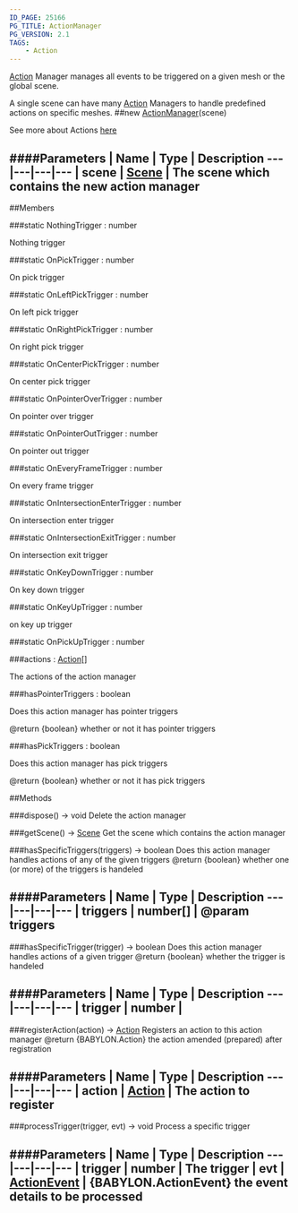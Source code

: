 ```yaml
---
ID_PAGE: 25166
PG_TITLE: ActionManager
PG_VERSION: 2.1
TAGS:
    - Action
---
```


 [Action](/classes/Action) Manager manages all events to be triggered on a given mesh or the global scene.

A single scene can have many [Action](/classes/Action) Managers to handle predefined actions on specific meshes.
##new [ActionManager](/classes/ActionManager)(scene)




See more about Actions [here](https://github.com/BabylonJS/Babylon.js/wiki/How-to-use-Actions)






####Parameters
 | Name | Type | Description
---|---|---|---
 | scene | [Scene](/classes/Scene) | The scene which contains the new action manager
---

##Members

###static NothingTrigger : number





Nothing trigger




###static OnPickTrigger : number





On pick trigger




###static OnLeftPickTrigger : number





On left pick trigger




###static OnRightPickTrigger : number





On right pick trigger




###static OnCenterPickTrigger : number





On center pick trigger




###static OnPointerOverTrigger : number





On pointer over trigger




###static OnPointerOutTrigger : number





On pointer out trigger




###static OnEveryFrameTrigger : number





On every frame trigger




###static OnIntersectionEnterTrigger : number





On intersection enter trigger




###static OnIntersectionExitTrigger : number





On intersection exit trigger




###static OnKeyDownTrigger : number





On key down trigger




###static OnKeyUpTrigger : number





on key up trigger




###static OnPickUpTrigger : number


###actions : [Action](/classes/Action)[]





The actions of the action manager




###hasPointerTriggers : boolean


Does this action manager has pointer triggers

@return {boolean} whether or not it has pointer triggers

###hasPickTriggers : boolean


Does this action manager has pick triggers

@return {boolean} whether or not it has pick triggers



##Methods

###dispose() &rarr; void
Delete the action manager








###getScene() &rarr; [Scene](/classes/Scene)
Get the scene which contains the action manager








###hasSpecificTriggers(triggers) &rarr; boolean
Does this action manager handles actions of any of the given triggers
@return {boolean} whether one (or more) of the triggers is handeled

####Parameters
 | Name | Type | Description
---|---|---|---
 | triggers | number[] | @param triggers
---

###hasSpecificTrigger(trigger) &rarr; boolean
Does this action manager handles actions of a given trigger
@return {boolean} whether the trigger is handeled

####Parameters
 | Name | Type | Description
---|---|---|---
 | trigger | number | 
---

###registerAction(action) &rarr; [Action](/classes/Action)
Registers an action to this action manager
@return {BABYLON.Action} the action amended (prepared) after registration

####Parameters
 | Name | Type | Description
---|---|---|---
 | action | [Action](/classes/Action) | The action to register
---

###processTrigger(trigger, evt) &rarr; void
Process a specific trigger

####Parameters
 | Name | Type | Description
---|---|---|---
 | trigger | number | The trigger
 | evt | [ActionEvent](/classes/ActionEvent) | {BABYLON.ActionEvent} the event details to be processed
---
